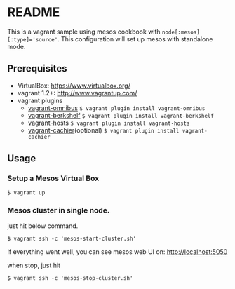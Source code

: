 README
====
This is a vagrant sample using mesos cookbook with `node[:mesos][:type]='source'`. This configuration will set up mesos with standalone mode.

Prerequisites
----
* VirtualBox: <https://www.virtualbox.org/>
* vagrant 1.2+: <http://www.vagrantup.com/>
* vagrant plugins
    * [vagrant-omnibus](https://github.com/schisamo/vagrant-omnibus)
          `$ vagrant plugin install vagrant-omnibus`
    * [vagrant-berkshelf](https://github.com/RiotGames/vagrant-berkshelf)
          `$ vagrant plugin install vagrant-berkshelf`
    * [vagrant-hosts](https://github.com/adrienthebo/vagrant-hosts)
          `$ vagrant plugin install vagrant-hosts`
    * [vagrant-cachier](https://github.com/fgrehm/vagrant-cachier)(optional)
          `$ vagrant plugin install vagrant-cachier`

Usage
----
### Setup a Mesos Virtual Box

    $ vagrant up

### Mesos cluster in single node.
just hit below command.

    $ vagrant ssh -c 'mesos-start-cluster.sh'

If everything went well, you can see mesos web UI on: <http://localhost:5050>

when stop, just hit
    
    $ vagrant ssh -c 'mesos-stop-cluster.sh'
    